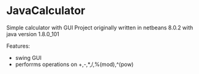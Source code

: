 # JavaCalculator
Simple calculator with GUI 
Project originally written in netbeans 8.0.2 with <br/>
java version 1.8.0_101

Features:
<ul>
 <li>swing GUI</li>
 <li>perforrms operations on +,-,*,/,%(mod),^(pow)</li>
</ul>
